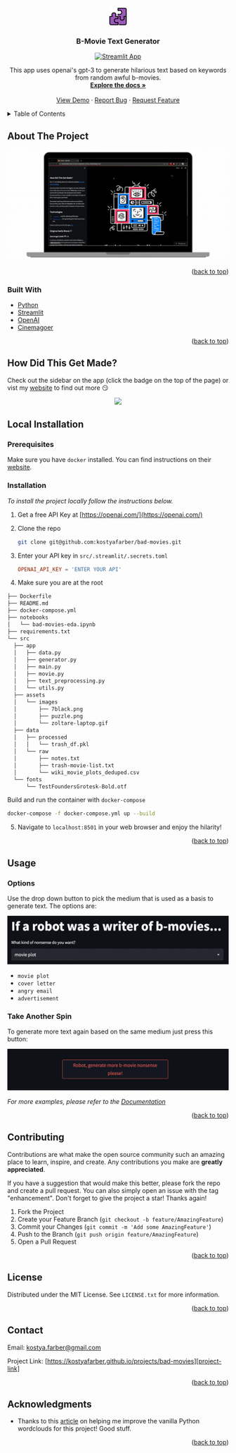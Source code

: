 <div id="top"></div>
<!--
*** Thanks for checking out the Best-README-Template. If you have a suggestion
*** that would make this better, please fork the repo and create a pull request
*** or simply open an issue with the tag "enhancement".
*** Don't forget to give the project a star!
*** Thanks again! Now go create something AMAZING! :D
-->



<!-- PROJECT SHIELDS -->
<!--
*** I'm using markdown "reference style" links for readability.
*** Reference links are enclosed in brackets [ ] instead of parentheses ( ).
*** See the bottom of this document for the declaration of the reference variables
*** for contributors-url, forks-url, etc. This is an optional, concise syntax you may use.
*** https://www.markdownguide.org/basic-syntax/#reference-style-links
-->

<!-- PROJECT LOGO -->
<br />
<div align="center">
  <a href="https://kostyafarber.github.io"/>
    <img src="src/assets/images/puzzle.png" alt="Logo" width="40" height="40">
  </a>

<h3 align="center">B-Movie Text Generator</h3>

[![Streamlit App](https://static.streamlit.io/badges/streamlit_badge_black_white.svg)](https://kostyafarber-bad-movies-srcappmain-c412uv.streamlitapp.com/)

  <p align="center">
    This app uses openai's gpt-3 to generate hilarious text based on keywords from random awful b-movies.
    <br />
    <a href="https://github.com/kostyafarber/car-sales"><strong>Explore the docs »</strong></a>
    <br />
    <br />
    <a href="https://github.com/kostyafarber/car-sales">View Demo</a>
    ·
    <a href="https://github.com/kostyafarber/car-sales/issues">Report Bug</a>
    ·
    <a href="https://github.com/kostyafarber/car-sales/issues">Request Feature</a>
  </p>
</div>



<!-- TABLE OF CONTENTS -->
<details>
  <summary>Table of Contents</summary>
  <ol>
    <li>
      <a href="#about-the-project">About The Project</a>
      <ul>
        <li><a href="#built-with">Built With</a></li>
      </ul>
    </li>
    <li>
      <a href="#getting-started">Getting Started</a>
      <ul>
        <li><a href="#prerequisites">Prerequisites</a></li>
        <li><a href="#installation">Installation</a></li>
      </ul>
    </li>
    <li><a href="#usage">Usage</a></li>
    <li><a href="#roadmap">Roadmap</a></li>
    <li><a href="#contributing">Contributing</a></li>
    <li><a href="#license">License</a></li>
    <li><a href="#contact">Contact</a></li>
    <li><a href="#acknowledgments">Acknowledgments</a></li>
  </ol>
</details>



<!-- ABOUT THE PROJECT -->
## About The Project

[![Product Name Screen Shot][product-screenshot]](https://example.com)

<p align="right">(<a href="#top">back to top</a>)</p>



### Built With

* [Python](https://www.python.org/)
* [Streamlit](https://streamlit.io/)
* [OpenAI](https://openai.com/)
* [Cinemagoer](https://cinemagoer.github.io/)

<p align="right">(<a href="#top">back to top</a>)</p>



<!-- GETTING STARTED -->
## How Did This Get Made?
Check out the sidebar on the app (click the badge on the top of the page) or vist my [website](https://kostyafarber.github.io/) to find out more 😏

<p align="center">
  <img src="https://media.giphy.com/media/bbWHn9uZc0dxsWTm5E/giphy.gif" width='800'>
</p>

## Local Installation
### Prerequisites

Make sure you have `docker` installed. You can find instructions on their [website](https://docs.docker.com/get-docker/).  

### Installation

_To install the project locally follow the instructions below._

1. Get a free API Key at [https://openai.com/](https://openai.com/)

2. Clone the repo
   ```sh
   git clone git@github.com:kostyafarber/bad-movies.git
   ```

3. Enter your API key in `src/.streamlit/.secrets.toml`
   ```toml
   OPENAI_API_KEY = 'ENTER YOUR API'
   ```

4. Make sure you are at the root

  ```project
├── Dockerfile
├── README.md
├── docker-compose.yml
├── notebooks
│   └── bad-movies-eda.ipynb
├── requirements.txt
└── src
    ├── app
    │   ├── data.py
    │   ├── generator.py
    │   ├── main.py
    │   ├── movie.py
    │   ├── text_preprocessing.py
    │   └── utils.py
    ├── assets
    │   └── images
    │       ├── 7black.png
    │       ├── puzzle.png
    │       └── zoltare-laptop.gif
    ├── data
    │   ├── processed
    │   │   └── trash_df.pkl
    │   └── raw
    │       ├── notes.txt
    │       ├── trash-movie-list.txt
    │       └── wiki_movie_plots_deduped.csv
    └── fonts
        └── TestFoundersGrotesk-Bold.otf
  ```


  Build and run the container with `docker-compose`

  ```sh
  docker-compose -f docker-compose.yml up --build               
  ```

5. Navigate to `localhost:8501` in your web browser and enjoy the hilarity!

<p align="right">(<a href="#readme-top">back to top</a>)</p>

<!-- USAGE EXAMPLES -->
## Usage

### Options
Use the drop down button to pick the medium that is used as a basis to generate text. The options are:

![different options][options]

- `movie plot`
- `cover letter`
- `angry email`
- `advertisement`

### Take Another Spin
To generate more text again based on the same medium just press this button:

![generate button][generate]

_For more examples, please refer to the [Documentation](https://example.com)_

<p align="right">(<a href="#top">back to top</a>)</p>

<!-- CONTRIBUTING -->
## Contributing

Contributions are what make the open source community such an amazing place to learn, inspire, and create. Any contributions you make are **greatly appreciated**.

If you have a suggestion that would make this better, please fork the repo and create a pull request. You can also simply open an issue with the tag "enhancement".
Don't forget to give the project a star! Thanks again!

1. Fork the Project
2. Create your Feature Branch (`git checkout -b feature/AmazingFeature`)
3. Commit your Changes (`git commit -m 'Add some AmazingFeature'`)
4. Push to the Branch (`git push origin feature/AmazingFeature`)
5. Open a Pull Request

<p align="right">(<a href="#top">back to top</a>)</p>

<!-- LICENSE -->
## License

Distributed under the MIT License. See `LICENSE.txt` for more information.

<p align="right">(<a href="#top">back to top</a>)</p>

<!-- CONTACT -->
## Contact

Email: kostya.farber@gmail.com

Project Link: [https://kostyafarber.github.io/projects/bad-movies][project-link]

<p align="right">(<a href="#top">back to top</a>)</p>



<!-- ACKNOWLEDGMENTS -->
## Acknowledgments

* Thanks to this [article]([https://towardsdatascience.com/how-to-make-word-clouds-in-python-that-dont-suck-86518cdcb61f]) on helping me improve the vanilla Python wordclouds for this project! Good stuff.

<p align="right">(<a href="#top">back to top</a>)</p>

<!-- MARKDOWN LINKS & IMAGES -->
<!-- https://www.markdownguide.org/basic-syntax/#reference-style-links -->
[contributors-shield]: https://img.shields.io/github/contributors/kostyafarber/car-sales.svg?style=for-the-badge
[contributors-url]: https://github.com/kostyafarber/car-sales/graphs/contributors
[forks-shield]: https://img.shields.io/github/forks/kostyafarber/car-sales.svg?style=for-the-badge
[forks-url]: https://github.com/kostyafarber/car-sales/network/members
[stars-shield]: https://img.shields.io/github/stars/kostyafarber/car-sales.svg?style=for-the-badge
[stars-url]: https://github.com/kostyafarber/car-sales/stargazers
[issues-shield]: https://img.shields.io/github/issues/kostyafarber/car-sales.svg?style=for-the-badge
[issues-url]: https://github.com/kostyafarber/car-sales/issues
[license-shield]: https://img.shields.io/github/license/kostyafarber/car-sales.svg?style=for-the-badge
[license-url]: https://github.com/kostyafarber/car-sales/blob/master/LICENSE.txt
[linkedin-shield]: https://img.shields.io/badge/-LinkedIn-black.svg?style=for-the-badge&logo=linkedin&colorB=555
[linkedin-url]: https://linkedin.com/in/kostyafarber
[product-screenshot]: src/assets/images/zoltare-laptop.gif
[options]: src/assets/images/options.png
[generate]: src/assets/images/generate.png
[project-link]: https://kostyafarber.github.io/projects/bad-movies
